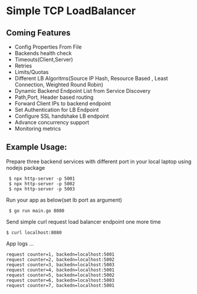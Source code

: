 # Simple TCP  LoadBalancer

## Coming Features
* Config Properties From File
* Backends health check
* Timeouts(Client,Server)
* Retries
* Limits/Quotas  
* Different LB Algoritms(Source IP Hash, Resource Based , Least Connection, Weighted Round Robin)
* Dynamic Backend Endpoint List from Service Discovery
* Path,Port, Header based routing
* Forward Client IPs to backend endpoint
* Set Authentication for LB Endpoint
* Configure SSL handshake LB endpoint  
* Advance concurrency support
* Monitoring metrics

## Example Usage:
Prepare three backend services with  different port in your local laptop  using nodejs package
```bazaar
 $ npx http-server -p 5001
 $ npx http-server -p 5002
 $ npx http-server -p 5003
```
Run your app as below(set lb port as argument)
```bazaar
 $ go run main.go 8080
```
Send simple curl request load balancer endpoint one more time
```bazaar
$ curl localhost:8080
```
App logs ...
```bazaar
request counter=1, backedn=localhost:5001
request counter=2, backedn=localhost:5002
request counter=3, backedn=localhost:5003
request counter=4, backedn=localhost:5001
request counter=5, backedn=localhost:5002
request counter=6, backedn=localhost:5003
request counter=7, backedn=localhost:5001
```
